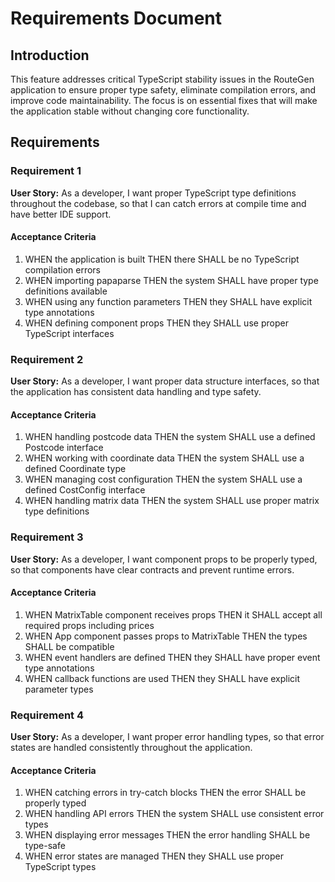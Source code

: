 # Requirements Document

## Introduction

This feature addresses critical TypeScript stability issues in the RouteGen application to ensure proper type safety, eliminate compilation errors, and improve code maintainability. The focus is on essential fixes that will make the application stable without changing core functionality.

## Requirements

### Requirement 1

**User Story:** As a developer, I want proper TypeScript type definitions throughout the codebase, so that I can catch errors at compile time and have better IDE support.

#### Acceptance Criteria

1. WHEN the application is built THEN there SHALL be no TypeScript compilation errors
2. WHEN importing papaparse THEN the system SHALL have proper type definitions available
3. WHEN using any function parameters THEN they SHALL have explicit type annotations
4. WHEN defining component props THEN they SHALL use proper TypeScript interfaces

### Requirement 2

**User Story:** As a developer, I want proper data structure interfaces, so that the application has consistent data handling and type safety.

#### Acceptance Criteria

1. WHEN handling postcode data THEN the system SHALL use a defined Postcode interface
2. WHEN working with coordinate data THEN the system SHALL use a defined Coordinate type
3. WHEN managing cost configuration THEN the system SHALL use a defined CostConfig interface
4. WHEN handling matrix data THEN the system SHALL use proper matrix type definitions

### Requirement 3

**User Story:** As a developer, I want component props to be properly typed, so that components have clear contracts and prevent runtime errors.

#### Acceptance Criteria

1. WHEN MatrixTable component receives props THEN it SHALL accept all required props including prices
2. WHEN App component passes props to MatrixTable THEN the types SHALL be compatible
3. WHEN event handlers are defined THEN they SHALL have proper event type annotations
4. WHEN callback functions are used THEN they SHALL have explicit parameter types

### Requirement 4

**User Story:** As a developer, I want proper error handling types, so that error states are handled consistently throughout the application.

#### Acceptance Criteria

1. WHEN catching errors in try-catch blocks THEN the error SHALL be properly typed
2. WHEN handling API errors THEN the system SHALL use consistent error types
3. WHEN displaying error messages THEN the error handling SHALL be type-safe
4. WHEN error states are managed THEN they SHALL use proper TypeScript types
